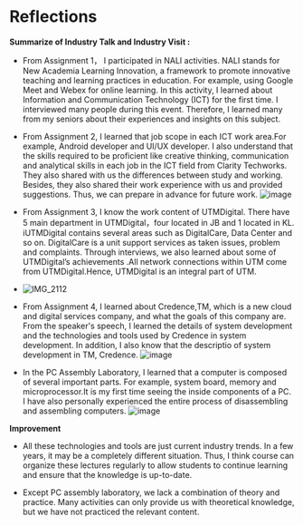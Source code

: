 # Reflections

**Summarize of Industry Talk and Industry Visit :**

- From Assignment 1， I participated in NALI activities. NALI stands for New Academia Learning Innovation, a framework to promote innovative teaching and learning practices in education. For example, using Google Meet and Webex for online learning. In this activity, I learned about Information and Communication Technology (ICT) for the first time. I interviewed many people during this event. Therefore, I learned many from my seniors about their experiences and insights on this subject.


- From Assignment 2, I learned that job scope in each ICT work area.For example, Android developer and UI/UX developer. I also understand that the skills required to be proficient like creative thinking, communication and analytical skills in each job in the ICT field from Clarity Techworks. They also shared with us the differences between study and working. Besides, they also shared their work experience with us and provided suggestions. Thus, we can prepare in advance for future work.
![image](https://github.com/yasian04/yasian04/assets/148427326/22b8fb68-969a-4232-9783-89884002a684)


- From Assignment 3, I know the work content of UTMDigital. There have 5 main department in UTMDigital，four located in JB and 1 located in KL. iUTMDigital contains several areas such as DigitalCare, Data Center and so on. DigitalCare is a unit support services as taken issues, problem and complaints. Through interviews, we also learned about some of UTMDigital’s achievements .All network connections within UTM come from UTMDigital.Hence, UTMDigital is an integral part of UTM.
- ![IMG_2112](https://github.com/yasian04/yasian04/assets/148427326/8d50c379-75c7-4c53-a2b0-0dbd70218067)

  
- From Assignment 4, I learned about Credence,TM, which is a new cloud and digital services company, and what the goals of this company are. From the speaker's speech, I learned the details of system development and the technologies and tools used by Credence in system development. In addition, I also know that the descriptio of system development in TM, Credence.
![image](https://github.com/yasian04/yasian04/assets/148427326/20318ee3-e933-4a45-8dbd-8293e9e79455)

  
- In the PC Assembly Laboratory, I learned that a computer is composed of several important parts. For example, system board, memory and microprocessor.It is my first time seeing the inside components of a PC. I have also personally experienced the entire process of disassembling and assembling computers.
![image](https://github.com/yasian04/yasian04/assets/148427326/c92c3830-fe32-4bc7-a8b1-c73c825161ef)


**Improvement**

- All these technologies and tools are just current industry trends. In a few years, it may be a completely different situation. Thus, I think course can organize these lectures regularly to allow students to continue learning and ensure that the knowledge is up-to-date.
  
- Except PC assembly laboratory, we lack a combination of theory and practice. Many activities can only provide us with theoretical knowledge, but we have not practiced the relevant content.








